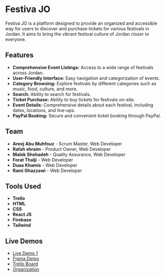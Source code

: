 # Festiva JO
Festiva JO is a platform designed to provide an organized and accessible way for users to discover and purchase tickets for various festivals in Jordan. It aims to bring the vibrant festival culture of Jordan 
closer to everyone.

## Features

- **Comprehensive Event Listings:** Access to a wide range of festivals across Jordan.
- **User-Friendly Interface:** Easy navigation and categorization of events.
- **Category Browsing:** Explore festivals by different categories such as music, food, culture, and more.
- **Search:** Ability to search for festivals.
- **Ticket Purchase:** Ability to buy tickets for festivals on-site.
- **Event Details:** Comprehensive details about each festival, including dates, locations, and line-ups.
- **PayPal Booking:** Secure and convenient ticket booking through PayPal.

## Team

- **Areej Abu Muhfouz** - Scrum Master, Web Developer
- **Rafah shraim** - Product Owner, Web Developer
- **Malek Shehadeh** - Quality Assurance, Web Developer
- **Forat Thalji** - Web Developer
- **Duaa Khamis** - Web Developer
- **Rami Ghazzawi** - Web Developer

## Tools Used

- **Trello**
- **HTML**
- **CSS**
- **React JS**
- **Firebase**
- **Tailwind**

## Live Demos

- [Live Demo 1](#)
- [Figma Demo](https://www.figma.com/design/6IzF7ZlhbCXLX1hzqNBdrn/Culture-festival-in-Jordan?node-id=0-1&t=lzqApkjAY2Oi2FJg-0)
- [Trello Board](https://trello.com/b/W5oxzlAS/culture-of-jordan)
- [Organization](https://github.com/culture-in-jordan/Culture-festival-in-jordan)
